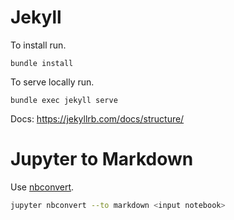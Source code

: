# Jekyll

To install run.
```
bundle install
```

To serve locally run.
```
bundle exec jekyll serve
```

Docs:
https://jekyllrb.com/docs/structure/


# Jupyter to Markdown

Use [nbconvert](https://github.com/jupyter/nbconvert).

```bash
jupyter nbconvert --to markdown <input notebook>
```
